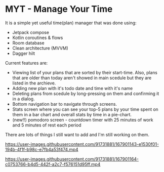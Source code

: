 # MYT - Manage  Your Time

It is a simple yet useful time(plan) manager that was done using:

 - Jetpack compose
 - Kotlin coroutines & flows
 - Room database
 - Clean architecture (MVVM)
 - Dagger hilt

Current features are:

 - Viewing list of your plans that are sorted by their start-time. Also, plans that are older than today aren't showed in main scedule but they are listed in the archieve.
 - Adding new plan with it's todo date and time with it's name
 - Deleting plans from scedule by long-pressing on them and confirming it in a dialog.
 - Bottom navigation bar  to navigate through screens.
 - Stats screen where you can see  your top-5 plans by your time spent on them in a bar chart and overall stats by time in a pie-chart.
 - (new!!) pomodoro screen - countdown timer with 25 minutes of work and 5 minutes of rest each period

There are lots of things I still want to add and I'm still working on them.




https://user-images.githubusercontent.com/91731881/167901143-e1530f01-194b-4f1f-b98c-e7fb4a53f474.mp4



https://user-images.githubusercontent.com/91731881/167901164-c0753766-b4d5-442f-a2c7-f576151d95ff.mp4

